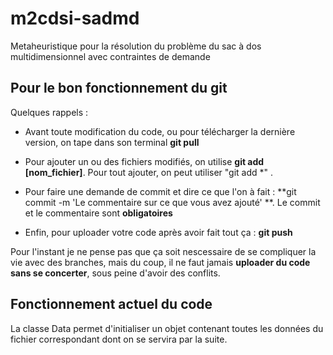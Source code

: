 # m2cdsi-sadmd
Metaheuristique pour la résolution du problème du sac à dos multidimensionnel avec contraintes de demande


## Pour le bon fonctionnement du git 

Quelques rappels :

- Avant toute modification du code, ou pour télécharger la dernière version, on tape dans son terminal **git pull**

- Pour ajouter un ou des fichiers modifiés, on utilise **git add [nom_fichier]**. Pour tout ajouter, on peut utiliser "git add \*" . 
- Pour faire une demande de commit et dire ce que l'on à fait : **git commit -m 'Le commentaire sur ce que vous avez ajouté' **. Le commit et le commentaire sont **obligatoires**
- Enfin, pour uploader votre code après avoir fait tout ça : **git push**


Pour l'instant je ne pense pas que ça soit nescessaire de se compliquer la vie avec des branches, mais du coup, il ne faut jamais **uploader du code sans se concerter**, sous peine d'avoir des conflits.

## Fonctionnement actuel du code

La classe Data permet d'initialiser un objet contenant toutes les données du fichier correspondant dont on se servira par la suite.


